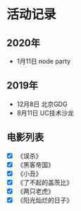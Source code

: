 # 活动记录

## 2020年

- 1月11日 node party

## 2019年

- 12月8日 北京GDG
- 8月11日 UC技术沙龙

## 电影列表

- [x] 《误杀》
- [x] 《黑客帝国》
- [x] 《小丑》
- [x] 《了不起的盖茨比》
- [x] 《两只老虎》
- [x] 《阳光灿烂的日子》
